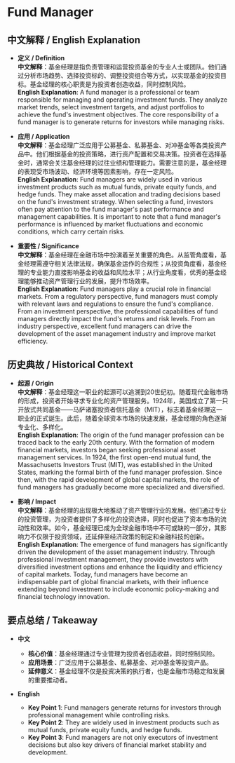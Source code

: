 # Fund Manager

## 中文解释 / English Explanation

* **定义 / Definition**  
  **中文解释**：基金经理是指负责管理和运营投资基金的专业人士或团队。他们通过分析市场趋势、选择投资标的、调整投资组合等方式，以实现基金的投资目标。基金经理的核心职责是为投资者创造收益，同时控制风险。  
  **English Explanation**: A fund manager is a professional or team responsible for managing and operating investment funds. They analyze market trends, select investment targets, and adjust portfolios to achieve the fund's investment objectives. The core responsibility of a fund manager is to generate returns for investors while managing risks.

* **应用 / Application**  
  **中文解释**：基金经理广泛应用于公募基金、私募基金、对冲基金等各类投资产品中。他们根据基金的投资策略，进行资产配置和交易决策。投资者在选择基金时，通常会关注基金经理的过往业绩和管理能力。需要注意的是，基金经理的表现受市场波动、经济环境等因素影响，存在一定风险。  
  **English Explanation**: Fund managers are widely used in various investment products such as mutual funds, private equity funds, and hedge funds. They make asset allocation and trading decisions based on the fund's investment strategy. When selecting a fund, investors often pay attention to the fund manager's past performance and management capabilities. It is important to note that a fund manager's performance is influenced by market fluctuations and economic conditions, which carry certain risks.

* **重要性 / Significance**  
  **中文解释**：基金经理在金融市场中扮演着至关重要的角色。从监管角度看，基金经理需遵守相关法律法规，确保基金运作的合规性；从投资角度看，基金经理的专业能力直接影响基金的收益和风险水平；从行业角度看，优秀的基金经理能够推动资产管理行业的发展，提升市场效率。  
  **English Explanation**: Fund managers play a crucial role in financial markets. From a regulatory perspective, fund managers must comply with relevant laws and regulations to ensure the fund's compliance. From an investment perspective, the professional capabilities of fund managers directly impact the fund's returns and risk levels. From an industry perspective, excellent fund managers can drive the development of the asset management industry and improve market efficiency.

## 历史典故 / Historical Context

* **起源 / Origin**  
  **中文解释**：基金经理这一职业的起源可以追溯到20世纪初。随着现代金融市场的形成，投资者开始寻求专业化的资产管理服务。1924年，美国成立了第一只开放式共同基金——马萨诸塞投资者信托基金（MIT），标志着基金经理这一职业的正式诞生。此后，随着全球资本市场的快速发展，基金经理的角色逐渐专业化、多样化。  
  **English Explanation**: The origin of the fund manager profession can be traced back to the early 20th century. With the formation of modern financial markets, investors began seeking professional asset management services. In 1924, the first open-end mutual fund, the Massachusetts Investors Trust (MIT), was established in the United States, marking the formal birth of the fund manager profession. Since then, with the rapid development of global capital markets, the role of fund managers has gradually become more specialized and diversified.

* **影响 / Impact**  
  **中文解释**：基金经理的出现极大地推动了资产管理行业的发展。他们通过专业的投资管理，为投资者提供了多样化的投资选择，同时也促进了资本市场的流动性和效率。如今，基金经理已成为全球金融市场中不可或缺的一部分，其影响力不仅限于投资领域，还延伸至经济政策的制定和金融科技的创新。  
  **English Explanation**: The emergence of fund managers has significantly driven the development of the asset management industry. Through professional investment management, they provide investors with diversified investment options and enhance the liquidity and efficiency of capital markets. Today, fund managers have become an indispensable part of global financial markets, with their influence extending beyond investment to include economic policy-making and financial technology innovation.

## 要点总结 / Takeaway

* **中文**  
  - **核心价值**：基金经理通过专业管理为投资者创造收益，同时控制风险。  
  - **应用场景**：广泛应用于公募基金、私募基金、对冲基金等投资产品。  
  - **延伸意义**：基金经理不仅是投资决策的执行者，也是金融市场稳定和发展的重要推动者。  

* **English**  
  - **Key Point 1**: Fund managers generate returns for investors through professional management while controlling risks.  
  - **Key Point 2**: They are widely used in investment products such as mutual funds, private equity funds, and hedge funds.  
  - **Key Point 3**: Fund managers are not only executors of investment decisions but also key drivers of financial market stability and development.